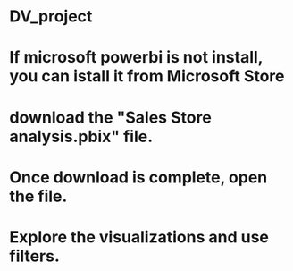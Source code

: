 # DV_project

# If microsoft powerbi is not install, you can istall it from Microsoft Store
# download the "Sales Store analysis.pbix" file.
# Once download is complete, open the file.
# Explore the visualizations and use filters.
